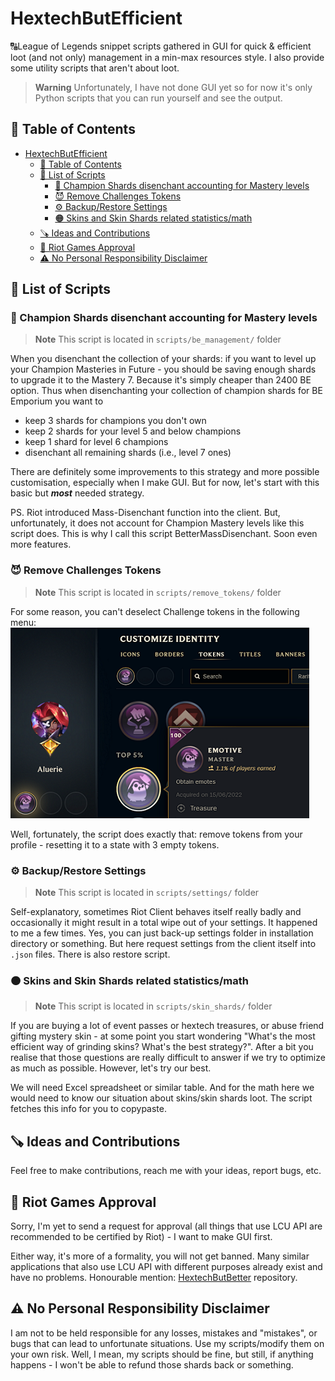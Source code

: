 # HextechButEfficient

🔠League of Legends snippet scripts gathered in GUI for quick &amp; efficient loot (and not only) management in a min-max resources style. I also provide some utility scripts that aren't about loot.

> **Warning**
> Unfortunately, I have not done GUI yet so for now it's only Python scripts that you can run yourself and see the output.

## 📔 Table of Contents

- [HextechButEfficient](#hextechbutefficient)
  - [📔 Table of Contents](#-table-of-contents)
  - [📃 List of Scripts](#-list-of-scripts)
    - [🔵 Champion Shards disenchant accounting for Mastery levels](#-champion-shards-disenchant-accounting-for-mastery-levels)
    - [😈 Remove Challenges Tokens](#-remove-challenges-tokens)
    - [⚙️ Backup/Restore Settings](#️-backuprestore-settings)
    - [🟠 Skins and Skin Shards related statistics/math](#-skins-and-skin-shards-related-statisticsmath)
  - [🪚 Ideas and Contributions](#-ideas-and-contributions)
  - [👊 Riot Games Approval](#-riot-games-approval)
  - [⚠️ No Personal Responsibility Disclaimer](#️-no-personal-responsibility-disclaimer)

## 📃 List of Scripts

### 🔵 Champion Shards disenchant accounting for Mastery levels

> **Note**
> This script is located in `scripts/be_management/` folder

When you disenchant the collection of your shards: if you want to level up your Champion Masteries in Future - you should be saving enough shards to upgrade it to the Mastery 7. Because it's simply cheaper than 2400 BE option. Thus when disenchanting your collection of champion shards for BE Emporium you want to

- keep 3 shards for champions you don't own
- keep 2 shards for your level 5 and below champions
- keep 1 shard for level 6 champions
- disenchant all remaining shards (i.e., level 7 ones)

There are definitely some improvements to this strategy and more possible customisation, especially when I make GUI. But for now, let's start with this basic but _**most**_ needed strategy.

PS. Riot introduced Mass-Disenchant function into the client. But, unfortunately, it does not account for Champion Mastery levels like this script does. This is why I call this script BetterMassDisenchant. Soon even more features.

### 😈 Remove Challenges Tokens

> **Note**
> This script is located in `scripts/remove_tokens/` folder

For some reason, you can't deselect Challenge tokens in the following menu:
![Remove Tokens](./assets/remove_tokens.png)

Well, fortunately, the script does exactly that: remove tokens from your profile - resetting it to a state with 3 empty tokens.

### ⚙️ Backup/Restore Settings

> **Note**
> This script is located in `scripts/settings/` folder

Self-explanatory, sometimes Riot Client behaves itself really badly and occasionally it might result in a total wipe out of your settings. It happened to me a few times. Yes, you can just back-up settings folder in installation directory or something. But here request settings from the client itself into `.json` files. There is also restore script.

### 🟠 Skins and Skin Shards related statistics/math

> **Note**
> This script is located in `scripts/skin_shards/` folder

If you are buying a lot of event passes or hextech treasures, or abuse friend gifting mystery skin - at some point you start wondering "What's the most efficient way of grinding skins? What's the best strategy?". After a bit you realise that those questions are really difficult to answer if we try to optimize as much as possible. However, let's try our best.

We will need Excel spreadsheet or similar table. And for the math here we would need to know our situation about skins/skin shards loot. The script fetches this info for you to copypaste.

## 🪚 Ideas and Contributions

Feel free to make contributions, reach me with your ideas, report bugs, etc.

## 👊 Riot Games Approval

Sorry, I'm yet to send a request for approval (all things that use LCU API are recommended to be certified by Riot) - I want to make GUI first.

Either way, it's more of a formality, you will not get banned. Many similar applications that also use LCU API with different purposes already exist and have no problems. Honourable mention: [HextechButBetter](https://github.com/MaciejGorczyca/HextechButBetter) repository.

## ⚠️ No Personal Responsibility Disclaimer

I am not to be held responsible for any losses, mistakes and "mistakes", or bugs that can lead to unfortunate situations. Use my scripts/modify them on your own risk. Well, I mean, my scripts should be fine, but still, if anything happens - I won't be able to refund those shards back or something.
